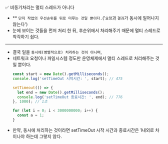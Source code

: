 ✅ 비동기처리는 멀티 스레드가 아니다

* ** `단지 작업의 우선순위를 뒤로 미루는 것일 뿐이다.`('`요청`과 `결과`가 동시에 일어나지 않는다')
* 눈에 보이는 것들을 먼저 처리 한 뒤, 후순위에서 처리해주기 때문에 멀티 스레드로 착각하기 쉽다.
<hr />

* 결국 일을 `동시에(병렬적으로) 처리하는 것이 아니며`,
* 네트워크 요청이나 파일시스템 정도만 운영체제에서 멀티 스레드로 처리해주는 것일 뿐이다.
  ```javascript
  const start = new Date().getMilliseconds();
  console.log('setTimeOut 시작시간: ', start); // 475
  
  setTimeout(() => {
    let end = new Date().getMilliseconds();
    console.log('setTimeOut 종료시간: ', end); // 776
  }, 1000); // 1초

  for (let i = 0; i < 3000000000; i++) {
    const a = 1;
  }
  ```
* 만약, 동시에 처리하는 것이라면 setTimeOut 시작 시간과 종료시간은 1내외로 차이나야 하는데 그렇지 않다.